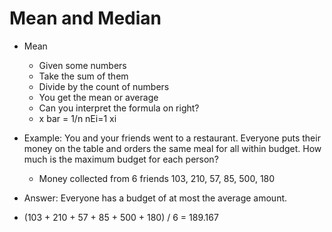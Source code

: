 # Mean and Median

- Mean

  - Given some numbers
  - Take the sum of them
  - Divide by the count of numbers
  - You get the mean or average
  - Can you interpret the formula on right?
  - x bar = 1/n nEi=1 xi

- Example: You and your friends went to a restaurant. Everyone puts their money on the table and orders the same meal for all within budget. How much is the maximum budget for each person?
  - Money collected from 6 friends 103, 210, 57, 85, 500, 180
- Answer: Everyone has a budget of at most the average amount.
- (103 + 210 + 57 + 85 + 500 + 180) / 6 = 189.167
